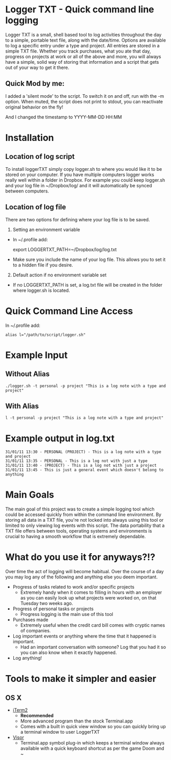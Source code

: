 Logger TXT - Quick command line logging
=======================================

Logger TXT is a small, shell based tool to log activities throughout the day to a simple, portable text file, along with the date/time. Options are available to log a specific entry under a type and project. All entries are stored in a simple TXT file. Whether you track purchases, what you ate that day, progress on projects at work or all of the above and more, you will always have a simple, solid way of storing that information and a script that gets out of your way to get it there.


Quick Mod by me:
----------------
I added a 'silent mode' to the script. 
To switch it on and off, run with the -m option.
When muted, the script does not print to stdout, 
you can reactivate original behavior on the fly!

And I changed the timestamp to YYYY-MM-DD HH:MM

Installation
============

Location of log script
----------------------

To install loggerTXT simply copy logger.sh to where you would like it to be stored on your computer. If you have multiple computers logger works really well within a folder in Dropbox. For example you could keep logger.sh and your log file in ~/Dropbox/log/ and it will automatically be synced between computers.

Location of log file
--------------------

There are two options for defining where your log file is to be saved.

1) Setting an environment variable

  - In ~/.profile add:

    export LOGGERTXT\_PATH=~/Dropbox/log/log.txt

  - Make sure you include the name of your log file. This allows you to set it to a hidden file if you desire.

2) Default action if no environment variable set

  - If no LOGGERTXT\_PATH is set, a log.txt file will be created in the folder where logger.sh is located.


Quick Command Line Access
=========================
In ~/.profile add:

    alias l="/path/to/script/logger.sh"

Example Input
=============

Without Alias
-------------

    ./logger.sh -t personal -p project "This is a log note with a type and project"

With Alias
----------

    l -t personal -p project "This is a log note with a type and project"

Example output in log.txt
=========================

    31/01/11 13:30 - PERSONAL (PROJECT) - This is a log note with a type and project
    31/01/11 13:35 - PERSONAL - This is a log not with just a type
    31/01/11 13:40 - (PROJECT) - This is a log not with just a project
    31/01/11 13:45 - This is just a general event which doesn't belong to anything

Main Goals
==========

The main goal of this project was to create a simple logging tool which could be accessed quickly from within the command line environment. By storing all data in a TXT file, you're not locked into always using this tool or limited to only viewing log events with this script. The data portability that a TXT file offers between tools, operating systems and environments is crucial to having a smooth workflow that is extremely dependable.

What do you use it for anyways?!?
=================================

Over time the act of logging will become habitual. Over the course of a day you may log any of the following and anything else you deem important.

- Progress of tasks related to work and/or specific projects
  - Extremely handy when it comes to filling in hours with an employer as you can easily look up what projects were worked on, on that Tuesday two weeks ago.
- Progress of personal tasks or projects
  - Progress logging is the main use of this tool
- Purchases made
  - Extremely useful when the credit card bill comes with cryptic names of companies.
- Log important events or anything where the time that it happened is important.
  - Had an important conversation with someone? Log that you had it so you can also know when it exactly happened.
- Log anything!

Tools to make it simpler and easier
===================================

OS X
----

- [iTerm2](http://www.iterm2.com/)
  - **Recommended**
  - More advanced program than the stock Terminal.app
  - Comes with a built in quick view window so you can quickly bring up a terminal window to user LoggerTXT
- [Visor](http://visor.binaryage.com/)
  - Terminal.app symbol plug-in which keeps a terminal window always available with a quick keyboard shortcut as per the game Doom and ~
